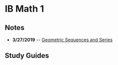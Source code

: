 # IB Math 1

## Notes
 - **3/27/2019** -- [Geometric Sequences and Series]()

## Study Guides
<!--stackedit_data:
eyJoaXN0b3J5IjpbMjA2Mjc4NDU5NSw5OTc0OTM1NjQsLTEwMz
AxMDI3MzcsLTIwODUwMTIzNjUsLTExODQ0ODMwMjQsOTE3NTM4
NzIwLDEyNjc2NjQyMjhdfQ==
-->